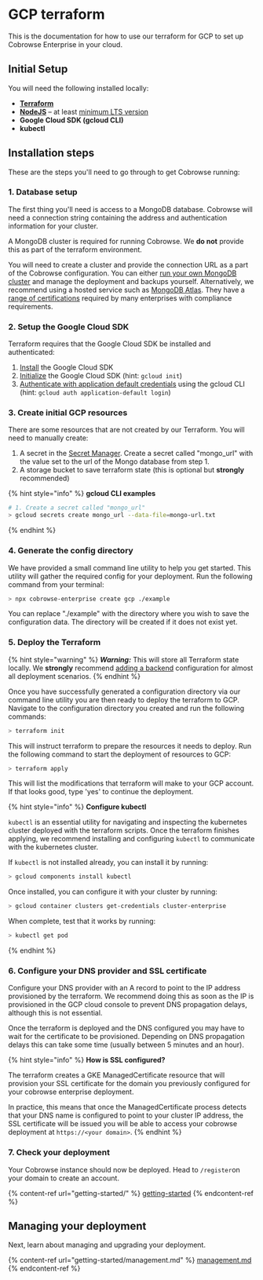 # GCP terraform

This is the documentation for how to use our terraform for GCP to set up Cobrowse Enterprise in your cloud.

## Initial Setup

You will need the following installed locally:

* [**Terraform**](https://www.terraform.io/)
* [**NodeJS**](https://nodejs.org/en/) – at least [minimum LTS version](https://nodejs.org/en/about/releases/)
* **Google Cloud SDK (gcloud CLI)**
* **kubectl**

## Installation steps

These are the steps you'll need to go through to get Cobrowse running:

### 1. Database setup

The first thing you'll need is access to a MongoDB database. Cobrowse will need a connection string containing the address and authentication information for your cluster.

A MongoDB cluster is required for running Cobrowse. We **do not** provide this as part of the terraform environment.

You will need to create a cluster and provide the connection URL as a part of the Cobrowse configuration. You can either [run your own MongoDB cluster](https://docs.mongodb.com/manual/administration/install-community/) and manage the deployment and backups yourself. Alternatively, we recommend using a hosted service such as [MongoDB Atlas](https://docs.atlas.mongodb.com/getting-started/). They have a [range of certifications](https://www.mongodb.com/cloud/trust) required by many enterprises with compliance requirements.

### 2. Setup the Google Cloud SDK

Terraform requires that the Google Cloud SDK be installed and authenticated:

1. [Install](https://cloud.google.com/sdk/docs/install) the Google Cloud SDK
2. [Initialize](https://cloud.google.com/sdk/docs/initializing) the Google Cloud SDK (hint: `gcloud init`)
3. [Authenticate with application default credentials](https://cloud.google.com/sdk/gcloud/reference/auth/application-default/login) using the gcloud CLI (hint: `gcloud auth application-default login`)

### 3. Create initial GCP resources

There are some resources that are not created by our Terraform. You will need to manually create:

1. A secret in the [Secret Manager](https://console.cloud.google.com/security/secret-manager). Create a secret called "mongo\_url" with the value set to the url of the Mongo database from step 1.&#x20;
2. A storage bucket to save terraform state (this is optional but **strongly** recommended)

{% hint style="info" %}
**gcloud CLI examples**

```bash
# 1. Create a secret called "mongo_url"
> gcloud secrets create mongo_url --data-file=mongo-url.txt
```
{% endhint %}

### 4. Generate the config directory

We have provided a small command line utility to help you get started. This utility will gather the required config for your deployment. Run the following command from your terminal:

```bash
> npx cobrowse-enterprise create gcp ./example
```

You can replace "./example" with the directory where you wish to save the configuration data. The directory will be created if it does not exist yet.

### 5. Deploy the Terraform

{% hint style="warning" %}
_**Warning:**_ This will store all Terraform state locally. We **strongly** recommend [adding a backend](https://www.terraform.io/docs/language/settings/backends/azurerm.html) configuration for almost all deployment scenarios.
{% endhint %}

Once you have successfully generated a configuration directory via our command line utility you are then ready to deploy the terraform to GCP. Navigate to the configuration directory you created and run the following commands:

```bash
> terraform init
```

This will instruct terraform to prepare the resources it needs to deploy. Run the following command to start the deployment of resources to GCP:

```bash
> terraform apply
```

This will list the modifications that terraform will make to your GCP account. If that looks good, type 'yes' to continue the deployment.

{% hint style="info" %}
**Configure kubectl**

`kubectl` is an essential utility for navigating and inspecting the kubernetes cluster deployed with the terraform scripts. Once the terraform finishes applying, we recommend installing and configuring `kubectl` to communicate with the kubernetes cluster.

If `kubectl` is not installed already, you can install it by running:

```bash
> gcloud components install kubectl
```

Once installed, you can configure it with your cluster by running:

```bash
> gcloud container clusters get-credentials cluster-enterprise
```

When complete, test that it works by running:

```bash
> kubectl get pod
```
{% endhint %}

### 6. Configure your DNS provider and SSL certificate

Configure your DNS provider with an A record to point to the IP address provisioned by the terraform. We recommend doing this as soon as the IP is provisioned in the GCP cloud console to prevent DNS propagation delays, although this is not essential.

Once the terraform is deployed and the DNS configured you may have to wait for the certificate to be provisioned. Depending on DNS propagation delays this can take some time (usually between 5 minutes and an hour).

{% hint style="info" %}
**How is SSL configured?**

The terraform creates a GKE ManagedCertificate resource that will provision your SSL certificate for the domain you previously configured for your cobrowse enterprise deployment.

In practice, this means that once the ManagedCertificate process detects that your DNS name is configured to point to your cluster IP address, the SSL certificate will be issued you will be able to access your cobrowse deployment at `https://<your domain>`.
{% endhint %}

### 7. Check your deployment

Your Cobrowse instance should now be deployed. Head to `/register`on your domain to create an account.&#x20;

{% content-ref url="getting-started/" %}
[getting-started](getting-started/)
{% endcontent-ref %}

## Managing your deployment

Next, learn about managing and upgrading your deployment.

{% content-ref url="getting-started/management.md" %}
[management.md](getting-started/management.md)
{% endcontent-ref %}
